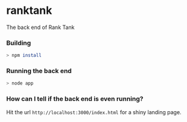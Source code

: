 ranktank
========
The back end of Rank Tank

### Building

```bash
> npm install
```


### Running the back end

```bash
> node app
```

### How can I tell if the back end is even running?

Hit the url `http://localhost:3000/index.html` for a shiny landing page.
